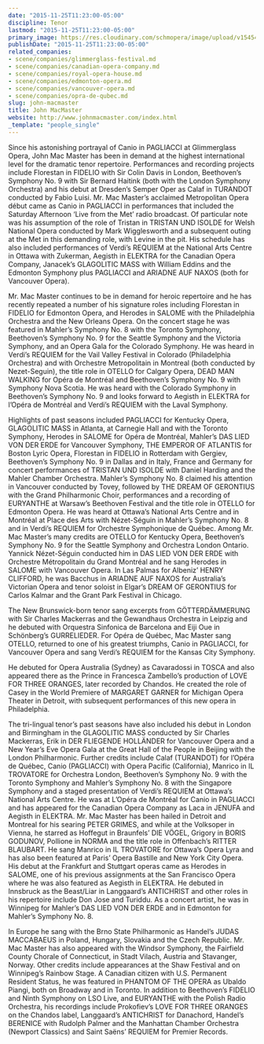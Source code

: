 ```yaml
---
date: "2015-11-25T11:23:00-05:00"
discipline: Tenor
lastmod: "2015-11-25T11:23:00-05:00"
primary_image: https://res.cloudinary.com/schmopera/image/upload/v1545409169/media/webhook-uploads/1448468478649/2015-11-25---John-MacMaster.jpg.jpg
publishDate: "2015-11-25T11:23:00-05:00"
related_companies:
- scene/companies/glimmerglass-festival.md
- scene/companies/canadian-opera-company.md
- scene/companies/royal-opera-house.md
- scene/companies/edmonton-opera.md
- scene/companies/vancouver-opera.md
- scene/companies/opra-de-qubec.md
slug: john-macmaster
title: John MacMaster
website: http://www.johnmacmaster.com/index.html
_template: "people_single"
---
```


Since his astonishing portrayal of Canio in PAGLIACCI at Glimmerglass Opera, John Mac Master has been in demand at the highest international level for the dramatic tenor repertoire. Performances and recording projects include Florestan in FIDELIO with Sir Colin Davis in London, Beethoven’s Symphony No. 9 with Sir Bernard Haitink (both with the London Symphony Orchestra) and his debut at Dresden’s Semper Oper as Calaf in TURANDOT conducted by Fabio Luisi. Mr. Mac Master’s acclaimed Metropolitan Opera début came as Canio in PAGLIACCI in performances that included the Saturday Afternoon ‘Live from the Met’ radio broadcast. Of particular note was his assumption of the role of Tristan in TRISTAN UND ISOLDE for Welsh National Opera conducted by Mark Wigglesworth and a subsequent outing at the Met in this demanding role, with Levine in the pit. His schedule has also included performances of Verdi’s REQUIEM at the National Arts Centre in Ottawa with Zukerman, Aegisth in ELEKTRA for the Canadian Opera Company, Janacek’s GLAGOLITIC MASS with William Eddins and the Edmonton Symphony plus PAGLIACCI and ARIADNE AUF NAXOS (both for Vancouver Opera).

Mr. Mac Master continues to be in demand for heroic repertoire and he has recently repeated a number of his signature roles including Florestan in FIDELIO for Edmonton Opera, and Herodes in SALOME with the Philadelphia Orchestra and the New Orleans Opera. On the concert stage he was featured in Mahler’s Symphony No. 8 with the Toronto Symphony, Beethoven’s Symphony No. 9 for the Seattle Symphony and the Victoria Symphony, and an Opera Gala for the Colorado Symphony. He was heard in Verdi’s REQUIEM for the Vail Valley Festival in Colorado (Philadelphia Orchestra) and with Orchestre Metropolitain in Montreal (both conducted by Nezet-Seguin), the title role in OTELLO for Calgary Opera, DEAD MAN WALKING for Opéra de Montréal and Beethoven’s Symphony No. 9 with Symphony Nova Scotia. He was heard with the Colorado Symphony in Beethoven’s Symphony No. 9 and looks forward to Aegisth in ELEKTRA for l’Opéra de Montréal and Verdi’s REQUIEM with the Laval Symphony.

Highlights of past seasons included PAGLIACCI for Kentucky Opera, GLAGOLITIC MASS in Atlanta, at Carnegie Hall and with the Toronto Symphony, Herodes in SALOME for Opéra de Montréal, Mahler’s DAS LIED VON DER ERDE for Vancouver Symphony, THE EMPEROR OF ATLANTIS for Boston Lyric Opera, Florestan in FIDELIO in Rotterdam with Gergiev, Beethoven’s Symphony No. 9 in Dallas and in Italy, France and Germany for concert performances of TRISTAN UND ISOLDE with Daniel Harding and the Mahler Chamber Orchestra. Mahler’s Symphony No. 8 claimed his attention in Vancouver conducted by Tovey, followed by THE DREAM OF GERONTIUS with the Grand Philharmonic Choir, performances and a recording of EURYANTHE at Warsaw’s Beethoven Festival and the title role in OTELLO for Edmonton Opera. He was heard at Ottawa’s National Arts Centre and in Montréal at Place des Arts with Nézet-Séguin in Mahler’s Symphony No. 8 and in Verdi’s REQUIEM for Orchestre Symphonique de Québec.
Among Mr. Mac Master’s many credits are OTELLO for Kentucky Opera, Beethoven’s Symphony No. 9 for the Seattle Symphony and Orchestra London Ontario. Yannick Nézet-Séguin conducted him in DAS LIED VON DER ERDE with Orchestre Métropolitain du Grand Montréal and he sang Herodes in SALOME with Vancouver Opera. In Las Palmas for Albeniz’ HENRY CLIFFORD, he was Bacchus in ARIADNE AUF NAXOS for Australia’s Victorian Opera and tenor soloist in Elgar’s DREAM OF GERONTIUS for Carlos Kalmar and the Grant Park Festival in Chicago.

The New Brunswick-born tenor sang excerpts from GÖTTERDÄMMERUNG with Sir Charles Mackerras and the Gewandhaus Orchestra in Leipzig and he debuted with Orquestra Sinfonica de Barcelona and Eiji Oue in Schönberg’s GURRELIEDER. For Opéra de Québec, Mac Master sang OTELLO, returned to one of his greatest triumphs, Canio in PAGLIACCI, for Vancouver Opera and sang Verdi’s REQUIEM for the Kansas City Symphony.

He debuted for Opera Australia (Sydney) as Cavaradossi in TOSCA and also appeared there as the Prince in Francesca Zambello’s production of LOVE FOR THREE ORANGES, later recorded by Chandos. He created the role of Casey in the World Premiere of MARGARET GARNER for Michigan Opera Theater in Detroit, with subsequent performances of this new opera in Philadelphia.

The tri-lingual tenor’s past seasons have also included his debut in London and Birmingham in the GLAGOLITIC MASS conducted by Sir Charles Mackerras, Erik in DER FLIEGENDE HOLLÄNDER for Vancouver Opera and a New Year’s Eve Opera Gala at the Great Hall of the People in Beijing with the London Philharmonic. Further credits include Calaf (TURANDOT) for l’Opéra de Québec, Canio (PAGLIACCI) with Opera Pacific (California), Manrico in IL TROVATORE for Orchestra London, Beethoven’s Symphony No. 9 with the Toronto Symphony and Mahler’s Symphony No. 8 with the Singapore Symphony and a staged presentation of Verdi’s REQUIEM at Ottawa’s National Arts Centre. He was at L’Opéra de Montréal for Canio in PAGLIACCI and has appeared for the Canadian Opera Company as Laca in JENUFA and Aegisth in ELEKTRA.
Mr. Mac Master has been hailed in Detroit and Montreal for his searing PETER GRIMES, and while at the Volksoper in Vienna, he starred as Hoffegut in Braunfels’ DIE VÖGEL, Grigory in BORIS GODUNOV, Pollione in NORMA and the title role in Offenbach’s RITTER BLAUBART. He sang Manrico in IL TROVATORE for Ottawa’s Opera Lyra and has also been featured at Paris’ Opera Bastille and New York City Opera. His debut at the Frankfurt and Stuttgart operas came as Herodes in SALOME, one of his previous assignments at the San Francisco Opera where he was also featured as Aegisth in ELEKTRA. He debuted in Innsbruck as the Beast/Liar in Langgaard’s ANTICHRIST and other roles in his repertoire include Don Jose and Turiddu. As a concert artist, he was in Winnipeg for Mahler’s DAS LIED VON DER ERDE and in Edmonton for Mahler’s Symphony No. 8.

In Europe he sang with the Brno State Philharmonic as Handel’s JUDAS MACCABAEUS in Poland, Hungary, Slovakia and the Czech Republic. Mr. Mac Master has also appeared with the Windsor Symphony, the Fairfield County Chorale of Connecticut, in Stadt Vilach, Austria and Stavanger, Norway. Other credits include appearances at the Shaw Festival and on Winnipeg’s Rainbow Stage. A Canadian citizen with U.S. Permanent Resident Status, he was featured in PHANTOM OF THE OPERA as Ubaldo Piangi, both on Broadway and in Toronto. In addition to Beethoven’s FIDELIO and Ninth Symphony on LSO Live, and EURYANTHE with the Polish Radio Orchestra, his recordings include Prokofiev’s LOVE FOR THREE ORANGES on the Chandos label, Langgaard’s ANTICHRIST for Danachord, Handel’s BERENICE with Rudolph Palmer and the Manhattan Chamber Orchestra (Newport Classics) and Saint Saëns’ REQUIEM for Premier Records.
